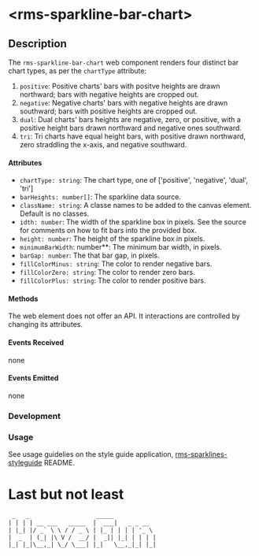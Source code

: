 &lt;rms-sparkline-bar-chart&gt;
====

Description
----
The `rms-sparkline-bar-chart` web component renders four distinct bar chart types, as per the `chartType` attribute:
1. `positive`: Positive charts' bars with positve heights are drawn northward; bars with negative heights are cropped out. 
1. `negative`:  Negative charts' bars with negative heights are drawn southward; bars with positive heights are cropped out. 
1. `dual`: Dual charts' bars heights are negative, zero, or positive, with a positive height bars drawn northward and negative ones southward.
1. `tri`: Tri charts have equal height bars, with positive drawn northward, zero straddling the x-axis, and negative southward.

#### Attributes
* `chartType: string`: The chart type, one of ['positive', 'negative', 'dual', 'tri']
* `barHeights: number[]`: The sparkline data source.
* `className: string`: A classe names to be added to the canvas element. Default is no classes.
* `idth: number`: The width of the sparkline box in pixels. See the source for comments on how to fit bars into the provided box.
* `height: number`: The height of the sparkline box in pixels.
* `minimumBarWidth`: number**: The minimum bar width, in pixels.
* `barGap: number`: The that bar gap, in pixels.
* `fillColorMinus: string`: The color to render negative bars.
* `fillColorZero: string`: The color to render zero bars.
* `fillColorPlus: string`: The color to render positive bars.

#### Methods
The web element does not offer an API. It interactions are controlled by changing its attributes.

#### Events Received
none

#### Events Emitted
none

### Development


### Usage

See usage guidelies on the style guide application, [rms-sparklines-styleguide](https://github.com/RodrigoMattosoSilveira/rms-sparklines-styleguide) README.

# Last but not least
````html
 _   _                   _____            
| | | | __ ___   _____  |  ___|   _ _ __  
| |_| |/ _` \ \ / / _ \ | |_ | | | | '_ \ 
|  _  | (_| |\ V /  __/ |  _|| |_| | | | |
|_| |_|\__,_| \_/ \___| |_|   \__,_|_| |_|                                      
````

